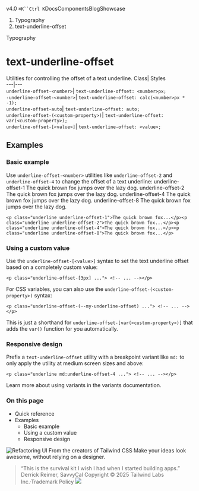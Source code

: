 v4.0
`⌘K``Ctrl K`DocsComponentsBlogShowcase
  1. Typography
  2. text-underline-offset


Typography
# text-underline-offset
Utilities for controlling the offset of a text underline.
Class| Styles  
---|---  
`underline-offset-<number>`| `text-underline-offset: <number>px;`  
`-underline-offset-<number>`| `text-underline-offset: calc(<number>px * -1);`  
`underline-offset-auto`| `text-underline-offset: auto;`  
`underline-offset-(<custom-property>)`| `text-underline-offset: var(<custom-property>);`  
`underline-offset-[<value>]`| `text-underline-offset: <value>;`  
## Examples
### Basic example
Use `underline-offset-<number>` utilities like `underline-offset-2` and `underline-offset-4` to change the offset of a text underline:
underline-offset-1
The quick brown fox jumps over the lazy dog.
underline-offset-2
The quick brown fox jumps over the lazy dog.
underline-offset-4
The quick brown fox jumps over the lazy dog.
underline-offset-8
The quick brown fox jumps over the lazy dog.
```
<p class="underline underline-offset-1">The quick brown fox...</p><p class="underline underline-offset-2">The quick brown fox...</p><p class="underline underline-offset-4">The quick brown fox...</p><p class="underline underline-offset-8">The quick brown fox...</p>
```

### Using a custom value
Use the `underline-offset-[<value>]` syntax to set the text underline offset based on a completely custom value:
```
<p class="underline-offset-[3px] ..."> <!-- ... --></p>
```

For CSS variables, you can also use the `underline-offset-(<custom-property>)` syntax:
```
<p class="underline-offset-(--my-underline-offset) ..."> <!-- ... --></p>
```

This is just a shorthand for `underline-offset-[var(<custom-property>)]` that adds the `var()` function for you automatically.
### Responsive design
Prefix a `text-underline-offset` utility with a breakpoint variant like `md:` to only apply the utility at medium screen sizes and above:
```
<p class="underline md:underline-offset-4 ..."> <!-- ... --></p>
```

Learn more about using variants in the variants documentation.
### On this page
  * Quick reference
  * Examples
    * Basic example
    * Using a custom value
    * Responsive design


![Refactoring UI](https://tailwindcss.com/_next/image?url=%2F_next%2Fstatic%2Fmedia%2Fbook-promo.27d91093.png&w=256&q=75)
From the creators of Tailwind CSS
Make your ideas look awesome, without relying on a designer.
> “This is the survival kit I wish I had when I started building apps.”
> Derrick Reimer, SavvyCal
Copyright © 2025 Tailwind Labs Inc.·Trademark Policy
![](https://cdn.usefathom.com/?h=https%3A%2F%2Ftailwindcss.com&p=%2Fdocs%2Ftext-underline-offset&r=&sid=PMFMDJGK&qs=%7B%7D&cid=25981658)

